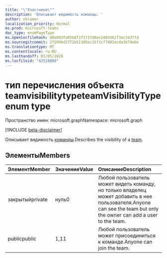 ```yaml
---
title: "\"Участники\""
description: 'Описывает видимость команды. '
author: nkramer
localization_priority: Normal
ms.prod: microsoft-teams
doc_type: enumPageType
ms.openlocfilehash: d0e043fa05b6f1f3717d8ec2d83d62f3ec3437fd
ms.sourcegitcommit: 272996d2772b51105ec25f1cf7482ecda3b74ebe
ms.translationtype: MT
ms.contentlocale: ru-RU
ms.lasthandoff: 03/05/2020
ms.locfileid: "42519808"
---
```

# <a name="teamvisibilitytype-enum-type"></a><span data-ttu-id="ed42a-103">тип перечисления объекта teamvisibilitytype</span><span class="sxs-lookup"><span data-stu-id="ed42a-103">teamVisibilityType enum type</span></span>

<span data-ttu-id="ed42a-104">Пространство имен: microsoft.graph</span><span class="sxs-lookup"><span data-stu-id="ed42a-104">Namespace: microsoft.graph</span></span>

[!INCLUDE [beta-disclaimer](../../includes/beta-disclaimer.md)]

<span data-ttu-id="ed42a-105">Описывает видимость [команды](../resources/team.md).</span><span class="sxs-lookup"><span data-stu-id="ed42a-105">Describes the visibility of a [team](../resources/team.md).</span></span> 

## <a name="members"></a><span data-ttu-id="ed42a-106">Элементы</span><span class="sxs-lookup"><span data-stu-id="ed42a-106">Members</span></span>

| <span data-ttu-id="ed42a-107">Элемент</span><span class="sxs-lookup"><span data-stu-id="ed42a-107">Member</span></span> | <span data-ttu-id="ed42a-108">Значение</span><span class="sxs-lookup"><span data-stu-id="ed42a-108">Value</span></span>| <span data-ttu-id="ed42a-109">Описание</span><span class="sxs-lookup"><span data-stu-id="ed42a-109">Description</span></span> |
|:---------------|:--------|:----------|
|<span data-ttu-id="ed42a-110">закрытый</span><span class="sxs-lookup"><span data-stu-id="ed42a-110">private</span></span>|<span data-ttu-id="ed42a-111">нуль</span><span class="sxs-lookup"><span data-stu-id="ed42a-111">0</span></span>|<span data-ttu-id="ed42a-112">Любой пользователь может видеть команду, но только владелец может добавить в нее пользователя.</span><span class="sxs-lookup"><span data-stu-id="ed42a-112">Anyone can see the team but only the owner can add a user to the team.</span></span>|
|<span data-ttu-id="ed42a-113">public</span><span class="sxs-lookup"><span data-stu-id="ed42a-113">public</span></span>|<span data-ttu-id="ed42a-114">1,1</span><span class="sxs-lookup"><span data-stu-id="ed42a-114">1</span></span>|<span data-ttu-id="ed42a-115">Любой пользователь может присоединиться к команде.</span><span class="sxs-lookup"><span data-stu-id="ed42a-115">Anyone can join the team.</span></span>|
